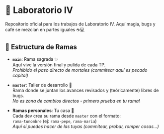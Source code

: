 # 🚀 Laboratorio IV  

Repositorio oficial para los trabajos de Laboratorio IV. Aquí magia, bugs y café se mezclan en partes iguales ☕💻

## 🌿 Estructura de Ramas 

- **`main`**: Rama sagrada ✨  
  Aquí vive la versión final y pulida de cada TP.  
  *Prohibido el paso directo de mortales (commitear aquí es pecado capital)*  

- **`master`**: Taller de desarrollo 🔧  
  Rama donde se juntan los avances revisados y (teóricamente) libres de bugs.  
  *No es zona de cambios directos - primero prueba en tu rama!*  

- **Ramas personales**: Tu casa 🏰  
  Cada dev crea su rama desde `master` con el formato:  
  `rama-tunombre` (ej: `rama-pepe`, `rama-maria`)  
  *Aquí sí puedes hacer de las tuyas (commitear, probar, romper cosas...)*  
